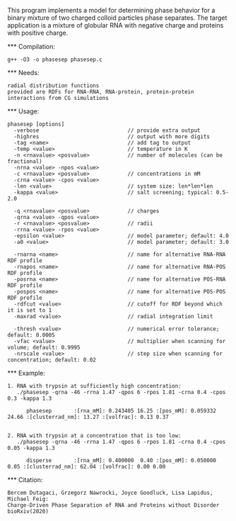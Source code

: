 This program implements a model for determining phase behavior for a 
binary mixture of two charged colloid particles phase separates.
The target application is a mixture of globular RNA with negative 
charge and proteins with positive charge.

*** Compilation:

    g++ -O3 -o phasesep phasesep.c

*** Needs: 
  
    radial distribution functions 
    provided are RDFs for RNA-RNA, RNA-protein, protein-protein interactions from CG simulations

*** Usage:

    phasesep [options]
      -verbose                            // provide extra output
      -highres                            // output with more digits
      -tag <name>                         // add tag to output
      -temp <value>                       // temperature in K
      -n <rnavalue> <posvalue>            // number of molecules (can be fractional)
      -nrna <value> -npos <value>        
      -c <rnavalue> <posvalue>            // concentrations in mM   
      -crna <value> -cpos <value> 
      -len <value>                        // system size: len*len*len
      -kappa <value>                      // salt screening; typical: 0.5-2.0 
     
      -q <rnavalue> <posvalue>            // charges
      -qrna <value> -qpos <value>
      -r <rnavalue> <posvalue>            // radii
      -rrna <value> -rpos <value> 
      -epsilon <value>                    // model parameter; default: 4.0
      -a0 <value>                         // model parameter; default: 3.0

      -rnarna <name>                      // name for alternative RNA-RNA RDF profile
      -rnapos <name>                      // name for alternative RNA-POS RDF profile
      -posrna <name>                      // name for alternative POS-RNA RDF profile
      -pospos <name>                      // name for alternative POS-POS RDF profile
      -rdfcut <value>                     // cutoff for RDF beyond which it is set to 1
      -maxrad <value>                     // radial integration limit 
    
      -thresh <value>                     // numerical error tolerance; default: 0.0005
      -vfac <value>                       // multiplier when scanning for volume; default: 0.9995
      -nrscale <value>                    // step size when scanning for concentration; default: 0.02

*** Example:
 
    1. RNA with trypsin at sufficiently high concentration:
       ./phasesep -qrna -46 -rrna 1.47 -qpos 6 -rpos 1.81 -crna 0.4 -cpos 0.3 -kappa 1.3

          phasesep       :[rna_mM]: 0.243405 16.25 :[pos_mM]: 0.059332 24.66 :[clusterrad_nm]: 13.27 :[volfrac]: 0.13 0.37


    2. RNA with trypsin at a concentration that is too low:     
       ./phasesep -qrna -46 -rrna 1.47 -qpos 6 -rpos 1.81 -crna 0.4 -cpos 0.05 -kappa 1.3

          disperse       :[rna_mM]: 0.400000  0.40 :[pos_mM]: 0.050000  0.05 :[clusterrad_nm]: 62.04 :[volfrac]: 0.00 0.00

*** Citation:

    Bercem Dutagaci, Grzegorz Nawrocki, Joyce Goodluck, Lisa Lapidus, Michael Feig: 
    Charge-Driven Phase Separation of RNA and Proteins without Disorder 
    bioRxiv(2020)




